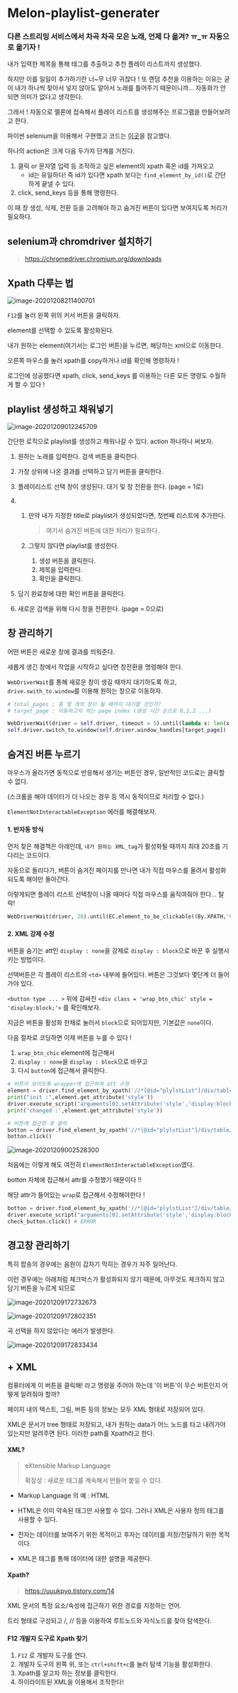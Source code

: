 # Melon-playlist-generater

### 다른 스트리밍 서비스에서 차곡 차곡 모은 노래, 언제 다 옮겨? ㅠ_ㅠ 자동으로 옮기자 !



내가 입력한 제목을 통해 태그를 추출하고 추천 플레이 리스트까지 생성했다.

하지만 이를 일일이 추가하기란 너~무 너무 귀찮다 ! 또 랜덤 추천을 이용하는 이유는 굳이 내가 하나씩 찾아서 넣지 않아도 알아서 노래를 틀어주기 때문이니까... 자동화가 안되면 의미가 없다고 생각한다.

그래서 ! 자동으로 멜론에 접속해서 플레이 리스트를 생성해주는 프로그램을 만들어보려고 한다.

파이썬 selenium을 이용해서 구현했고 코드는 [이곳](https://oboki.net/workspace/python/selenium%EC%9D%84-%EC%9D%B4%EC%9A%A9%ED%95%9C-melon-playlist-%EC%B6%94%EA%B0%80-%EC%9E%90%EB%8F%99%ED%99%94/)을 참고했다.



하나의 action은 크게 다음 두가지 단계를 거친다.

1. 클릭 or 문자열 입력 등 조작하고 싶은 element의 xpath 혹은 id를 가져오고
   * id는 유일하다! 즉 id가 있다면 xpath 보다는 `find_element_by_id()`로 간단하게 끝낼 수 있다.
2. click, send_keys 등을 통해 명령한다.

이 때 창 생성, 삭제, 전환 등을 고려해야 하고 숨겨진 버튼이 있다면 보여지도록 처리가 필요하다.



## selenium과 chromdriver 설치하기

> https://chromedriver.chromium.org/downloads



## Xpath 다루는 법



![image-20201208211400701](../../fig/image-20201208211400701.png)



`F12`를 눌러 왼쪽 위의 커서 버튼을 클릭하자.

element를 선택할 수 있도록 활성화된다.

내가 원하는 element(여기서는 로그인 버튼)을 누르면, 해당하는 xml으로 이동한다.

오른쪽 마우스를 눌러 xpath를 copy하거나 id를 확인해 명령하자 !



로그인에 성공했다면 xpath, click, send_keys 를 이용하는 다른 모든 명령도 수월하게 짤 수 있다 !



## playlist 생성하고 채워넣기

![image-20201209012245709](../../fig/image-20201209012245709.png)

간단한 로직으로 playlist를 생성하고 채워나갈 수 있다. action 하나하나 써보자.

1. 원하는 노래를 입력한다. 검색 버튼을 클릭한다.

2. 가장 상위에 나온 결과를 선택하고 담기 버튼을 클릭한다.

3. 플레이리스트 선택 창이 생성된다. 대기 및 창 전환을 한다. (page = 1로)

4. 1. 만약 내가 지정한 title로 playlist가 생성되었다면, 첫번째 리스트에 추가한다.

      >  여기서 숨겨진 버튼에 대한 처리가 필요하다.

   2. 그렇지 않다면 playlist를 생성한다.

      1. 생성 버튼을 클릭한다.
      2. 제목을 입력한다.
      3. 확인을 클릭한다.

5. 담기 완료창에 대한 확인 버튼을 클릭한다.

6. 새로운 검색을 위해 다시 창을 전환한다. (page = 0으로)



## 창 관리하기

어떤 버튼은 새로운 창에 결과를 띄워준다.

새롭게 생긴 창에서 작업을 시작하고 싶다면 창전환을 명령해야 한다.

`WebDriverWait`를 통해 새로운 창이 생길 때까지 대기하도록 하고, `drive.swith_to.window`를 이용해 원하는 창으로 이동하자.



```python
# total_pages ; 총 몇 개의 창이 될 때까지 대기할 것인가?
# target_page : 이동하고자 하는 page index (생성 시간 순으로 0,1,2 ...)

WebDriverWait(driver = self.driver, timeout = 5).until(lambda x: len(x.window_handles) == total_pages)
self.driver.switch_to.window(self.driver.window_handles[target_page])
```



## 숨겨진 버튼 누르기

마우스가 올라가면 동적으로 반응해서 생기는 버튼인 경우, 일반적인 코드로는 클릭할 수 없다.

(스크롤을 해야 데이터가 더 나오는 경우 등 역시 동적이므로 처리할 수 없다.)

`ElementNotInteractableException` 에러를 해결해보자.



#### 1. 반자동 방식

먼저 찾은 해결책은 아래인데, `내가 원하는 XML_tag`가 활성화될 때까지 최대 20초를 기다리는 코드이다.

자동으로 돌리다가, 버튼이 숨겨진 페이지를 만나면 내가 직접 마우스를 올려서 활성화되도록 해야만 돌아간다.

이렇게되면 플레이 리스트 선택창이 나올 때마다 직접 마우스를 움직여줘야 한다... 탈락!

```python
WebDriverWait(driver, 20).until(EC.element_to_be_clickable((By.XPATH,'내가 원하는 XML_tag''))).click()
```



#### 2. XML 강제 수정

버튼을 숨기는 att인 `display : none`을 강제로 `display : block`으로 바꾼 후 실행시키는 방법이다.

선택버튼은 각 플레이 리스트의 `<td>` 내부에 들어있다. 버튼은 그것보다 몇단계 더 들어가야 있다.



`<button type ... >` 위에 감싸진 `<div class = 'wrap_btn_chic' style = 'display:block;'>` 를 확인해보자.

지금은 버튼을 활성화 한채로 눌러서 `block`으로 되어있지만, 기본값은 `none`이다.



다음 절차로 코딩하면 이제 버튼을 누를 수 있다 !

1. `wrap_btn_chic` element에 접근해서
2. `display : none`을  `display : block`으로 바꾸고
3. 다시 `button`에 접근해서 클릭한다.

```python
# 버튼이 보이도록 wrapper에 접근하여 att 수정
element = driver.find_element_by_xpath('//*[@id="plylstList"]/div/table/tbody/tr[1]/td[1]/div/span')
print("init :",element.get_attribute('style'))
driver.execute_script("arguments[0].setAttribute('style','display:block;')",element)
print('changed :',element.get_attribute('style'))

# 버튼에 접근한 후 클릭
botton = driver.find_element_by_xpath('//*[@id="plylstList"]/div/table/tbody/tr[1]/td[1]/div/span/button')
botton.click()
```



![image-20201209002528300](../../fig/image-20201209002528300.png)





처음에는 이렇게 해도 여전히 `ElementNotInteractableException`였다.

botton 자체에 접근해서 attr를 수정했기 때문이다 !!

해당 attr가 들어있는 `wrap`로 접근해서 수정해야한다 !

```python
botton = driver.find_element_by_xpath('//*[@id="plylstList"]/div/table/tbody/tr[1]/td[1]/div/span/button')
driver.execute_script("arguments[0].setAttribute('style','display:block;')",check_button)
check_button.click() # ERROR
```



## 경고창 관리하기

특히 팝송의 경우에는 음원이 갑자기 막히는 경우가 자주 일어난다.

이런 경우에는 아래처럼 체크박스가 활성화되지 않기 때문에, 아무것도 체크하지 않고 담기 버튼을 누르게 되므로

![image-20201209172732673](../../fig/image-20201209172732673.png)

![image-20201209172802351](../../fig/image-20201209172802351.png)



곡 선택을 하지 않았다는 에러가 발생한다.

![image-20201209172833434](../../fig/image-20201209172833434.png)





## + XML

컴퓨터에게 이 버튼을 클릭해! 라고 명령을 주어야 하는데 '이 버튼'이 무슨 버튼인지 어떻게 알려줘야 할까?

페이지 내의 텍스트, 그림, 버튼 등의 정보는 모두 XML 형태로 저장되어 있다.

XML은 문서가 tree 형태로 저장되고, 내가 원하는 data가 어느 노드를 타고 내려가야 있는지만 알려주면 된다. 이러한 path를 Xpath라고 한다.



#### XML?

> eXtensible Markup Language
>
> 확장성 : 새로운 태그를 계속해서 만들어 붙일 수 있다.

* Markup Language 의 예 : HTML

* HTML은 이미 약속된 태그만 사용할 수 있다. 그러나 XML은 사용자 정의 태그를 사용할 수 있다.
* 전자는 데이터를 보여주기 위한 목적이고 후자는 데이터를 저장/전달하기 위한 목적이다.
* XML은 태그를 통해 데이터에 대한 설명을 제공한다.



#### Xpath?

> https://uuukpyo.tistory.com/14

XML 문서의 특정 요소/속성에 접근하기 위한 경로를 지정하는 언어.

트리 형태로 구성되고 /, // 등을 이용하여 루트노드와 자식노드를 찾아 탐색한다.



#### F12 개발자 도구로 Xpath 찾기

1. `F12` 로 개발자 도구를 연다.
2. 개발자 도구의 왼쪽 위, 또는 `ctrl+shift+c`를 눌러 탐색 기능을 활성화한다.
3. Xpath를 알고자 하는 정보를 클릭한다.
4. 하이라이트된 XML을 이용해서 조작한다!
